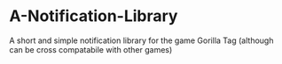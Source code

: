 # A-Notification-Library
A short and simple notification library for the game Gorilla Tag (although can be cross compatabile with other games)

